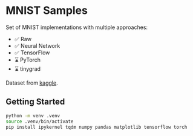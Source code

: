 # MNIST Samples

Set of MNIST implementations with multiple approaches:

- :white_check_mark: Raw 
- :white_check_mark: Neural Network
- :white_check_mark: TensorFlow
- :hourglass: PyTorch
- :hourglass: tinygrad

Dataset from [kaggle](https://www.kaggle.com/datasets/hojjatk/mnist-dataset).

## Getting Started

```bash
python -m venv .venv
source .venv/bin/activate
pip install ipykernel tqdm numpy pandas matplotlib tensorflow torch
```